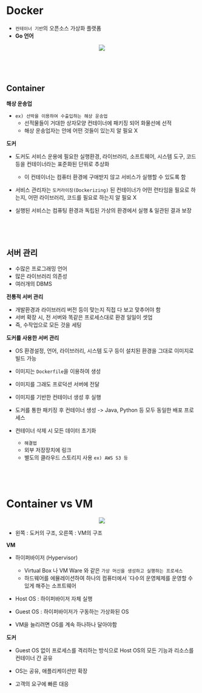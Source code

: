 
# Docker

- `컨테이너 기반`의 오픈소스 가상화 플랫폼
- **Go 언어**

<p align="center"><img src="https://devocean.sk.com/CKFinderJava/userfiles/images/docker-logo.png"></p>

#
</br>

## Container

**해상 운송업**

- `ex) 선박을 이용하여 수출입하는 해상 운송업`
  - 선적물들이 거대한 상자모양 컨테이너에 패키징 되어 화물선에 선적
  - 해상 운송업자는 안에 어떤 것들이 있는지 알 필요 X
  
**도커**

- 도커도 서비스 운용에 필요한 실행환경, 라이브러리, 소프트웨어, 시스템 도구, 코드 등을 컨테이너라는 표준화된 단위로 추상화
  - 이 컨테이너는 컴퓨터 환경에 구애받지 않고 서비스가 실행할 수 있도록 함
  
- 서비스 관리자는 `도커라이징(Dockerizing)` 된 컨테이너가 어떤 런타임을 필요로 하는지, 어떤 라이브러리, 코드를 필요로 하는지 알 필요 X
- 실행된 서비스는 컴퓨팅 환경과 독립된 가상의 환경에서 실행 & 일관된 결과 보장

#
</br>

## 서버 관리

- 수많은 프로그래밍 언어
- 많은 라이브러리 의존성
- 여러개의 DBMS

**전통적 서버 관리**

- 개발환경과 라이브러리 버전 등이 맞는지 직접 다 보고 맞추어야 함
- 서버 확장 시, 전 서버와 똑같은 프로세스대로 환경 일일이 셋업
- 즉, 수작업으로 모든 것을 세팅

**도커를 사용한 서버 관리**

- OS 환경설정, 언어, 라이브러리, 시스템 도구 등이 설치된 환경을 그대로 이미지로 빌드 가능
- 이미지는 `Dockerfile`을 이용하여 생성
- 이미지를 그래도 프로덕션 서버에 전달
- 이미지를 기반한 컨테이너 생성 후 실행

- 도커를 통한 패키징 후 컨테이너 생성 -> Java, Python 등 모두 동일한 배포 프로세스
- 컨테이너 삭제 시 모든 데이터 초기화
  - `해결법`
  - 외부 저장장치에 링크
  - 별도의 클라우드 스토리지 사용 `ex) AWS S3 등`
  
  #
  </br>
  
# Container vs VM

<p align="center"><img src="https://devocean.sk.com/CKFinderJava/userfiles/images/vm%20vs%20docker.png"></p>

- 왼쪽 : 도커의 구조, 오른쪽 : VM의 구조

**VM**

- 하이퍼바이저 (Hypervisor) 
  - Virtual Box 나 VM Ware 와 같은 `가상 머신을 생성하고 실행하는 프로세스`
  - 하드웨어를 에뮬레이션하여 하나의 컴퓨터에서 `다수의 운영체제를 운영할 수 있게 해주는 소프트웨어
  
- Host OS : 하이퍼바이저 자체 실행
- Guest OS : 하이퍼바이저가 구동하는 가상화된 OS

- VM을 늘리려면 OS를 계속 하나하나 달아야함


**도커**

- Guest OS 없이 프로세스를 격리하는 방식으로 Host OS의 모든 기능과 리소스를 컨테이너 간 공유

- OS는 공유, 애플리케이션만 확장

- 고객의 요구에 빠른 대응

#
</br>
